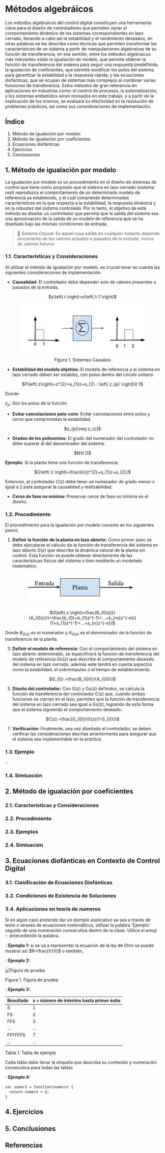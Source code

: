 # Métodos algebráicos
Los métodos algebraicos del control digital constituyen una herramienta clave para el diseño de controladores que permiten variar el comportamiento dinámico de los sistemas correspondientes en lazo cerrado, llevando a cabo así la estabilidad y el rendimiento deseados, en otras palabras se les describe como técnicas que permiten transformar las características de un sistema a partir de manipulaciones algebraicas de su función de transferencia, en ese sentido, entre los métodos algebraicos más relevantes están la igualación de modelo, que permite obtener la función de transferencia del sistema para seguir una respuesta predefinida; la igualación de coeficientes, que permite modificar los polos del sistema para garantizar la estabilidad y la respuesta rápida; y las ecuaciones diofánticas, que se ocupan de sistemas más complejos al combinar varias funciones de transferencia. Estos métodos de gran relevancia en aplicaciones en industrias como: el control de procesos, la automatización, y los sistemas embebidos seran revisados en este trabajo, y a partir de la explicación de los mismos, se evaluará su efectividad en la resolución de problemas prácticos, asi como sus consideraciones de implementación.
## Índice
1. Método de igualación por modelo
2. Método de igualación por coeficientes
3. Ecuaciones diofánticas
4. Ejercicios
5. Conclusiones

## 1. Método de igualación por modelo
La igualación por modelo es un procedimiento en el diseño de sistemas de control que tiene como propósito que el sistema en lazo cerrado (sistema real) reproduzca el comportamiento de un determinado modelo de referencia ya establecido, y el cuál comprende determinadas características en lo que respecta a la estabilidad, la respuesta dinámica y en la robustez del sistema controlado. Por lo tanto, el objetivo de este método es diseñar un controlador que permita que la salida del sistema sea una aproximación de la salida de un modelo de referencia que se ha diseñado bajo las mismas condiciones de entrada.
>🔑 *Sistema Causal:* Es aquel cuya salida en cualquier instante depende únicamente de los valores actuales o pasados de la entrada, nunca de valores futuros.
### 1.1. Características y Consideraciones
Al utilizar el método de igualación por modelo, es crucial tener en cuenta las siguientes consideraciones de implementación:

- **Causalidad:**  El controlador debe depender solo de valores presentes o pasados de la entrada.
<p align="center">$y\left( t \right)=x\left( t-1 \right)$</p>

<p align="center">
  <img src="https://github.com/Evellyn27/Apuntes-de-Control-Digital/blob/35f1954f074c0ea0cdaef944a6d5f84aa54e1f65/Imagenes/Causales.png" />
</p>
<p align="center">
Figura 1. Sistemas Causales
</p>

- **Estabilidad del modelo objetivo:** El modelo de referencia y el sistema en lazo cerrado deben ser estables, con polos dentro del círculo unitario
<p align="center">$P\left( z\right)=z^{2}+a_{1}z+a_{2} : \left| z_{p} \right|\lt 1$</p>

Donde: 

$z_{p}:$ Son los polos de la función

- **Evitar cancelaciones polo-cero:** Evitar cancelaciones entre polos y ceros que comprometan la estabilidad. 
<p align="center">$z_{p}\neq  z_{c}$</p>

- **Grados de los polinomios:** El grado del numerador del controlador no debe superar al del denominador del sistema.
<p align="center">$N\lt D$</p>

**Ejemplo:** Si la planta tiene una función de transferencia:

<p align="center">$G\left( z \right)=\frac{k}{z^{2}+a_{1}z+a_{2}}$</p>

Entonces, el controlador $C(z)$ debe tener un numerador de grado menor o igual a 2 para asegurar la causalidad y realizabilidad.

- **Ceros de fase no mínima:** Preservar ceros de fase no mínima en el diseño.

### 1.2. Procedimiento 
El procedimiento para la igualación por modelo consiste en los siguientes pasos:

1. **Definir la función de la planta en lazo abierto:**
Como primer paso se debe ejecutarse el cálculo de la función de transferencia del sistema en lazo abierto $G(z)$ que describe la dinámica natural de la planta sin control. Esta función se puede obtener directamente de las características físicas del sistema o bien mediante un modelado matemático.
<p align="center">
  <img src="https://github.com/Evellyn27/Apuntes-de-Control-Digital/blob/996ea6fe1d28796c7c152e3ed1341f08853b751a/Imagenes/plantaControl.png" />
</p>
<p align="center">$G\left( z \right)=\frac{B_{G(z)}}{A_{G(z)}}=\frac{b_{0}+b_{1}z^{-1}+...+b_{m}z^{-m}}{1+a_{1}z^{-1}+...+a_{n}z^{-n}}$</p>

Donde $B_{G(z)}$ es el numerador y $A_{G(z)}$ es el denominador de la función de transferencia de la planta.

3. **Definir el modelo de referencia:**
Con el comportamiento del sistema en lazo abierto determinado, se especificará la función de transferencia del modelo de referencia Go(z) que describe el comportamiento deseado del sistema en lazo cerrado, además este tendrá en cuenta aspectos como la estabilidad, el sobreimpulso o el tiempo de establecimiento.
</p>
<p align="center">$G_{0} =\frac{B_{G0}}{A_{G0}}$</p>

5. **Diseño del controlador:**
Con G(z) y Go(z) definidos, se calcula la función de transferencia del controlador C(z) que, cuando ambas funciones se cierran en el lazo, permiten que la función de transferencia del sistema en lazo cerrado sea igual a Go(z), logrando de esta forma que el sistema siguiendo el comportamiento deseado.

</p>
<p align="center">$C(z) =\frac{G_{0}}{G(z)(1-G_{0})}$</p>

7. **Verificación:**
Finalmente, una vez diseñado el controlador, se deben verificar las consideraciones decritas anteriormente para asegurar que el sistema sea implementable en la práctica.
### 1.3. Ejemplo
💡
### 1.4. Simluación

## 2. Método de igualación por coeficientes
### 2.1. Características y Consideraciones
### 2.2. Procedimiento 
### 2.3. Ejemplos
### 2.4. Simluación

## 3. Ecuaciones diofánticas en Contexto de Control Digital
### 3.1. Clasificación de Ecuaciones Diofánticas
### 3.2. Condiciones de Existencia de Soluciones
### 3.4. Aplicaciones en teoría de numeros 

Si en algún caso pretende dar un ejemplo explicativo ya sea a través de texto o através de ecuaciones matemáticos, utilizar la palabra 'Ejemplo' seguido de una numeración consecutiva dentro de la clase. Utilice el emoji 💡 antecediendo la palabra.

💡**Ejemplo 1:** si se va a representar la ecuación de la ley de Ohm se puede mostrar así $R=\frac{V}{I}$ o también,


💡**Ejemplo 2:**

![Figura de prueba](images/plantilla/Captura2.PNG)

Figura 1. Figura de prueba



💡**Ejemplo 3:** 

| **Resultado** | **x = número de intentos hasta primer éxito** |
|---------------|-----------------------------------------------|
|       S       |                       1                       |
|       FS      |                       2                       |
|      FFS      |                       3                       |
|      ...      |                      ...                      |
|    FFFFFFS    |                       7                       |
|      ...      |                      ...                      |

Tabla 1. Tabla de ejemplo

Cada tabla debe llevar la etiqueta que describa su contenido y numeración consecutiva para todas las tablas

💡**Ejemplo 4:**
```
var sumar2 = function(numero) {
  return numero + 2;
}
```

## 4. Ejercicios

## 5. Conclusiones

## Referencias

